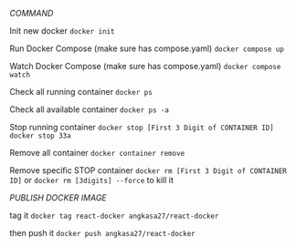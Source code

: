 *COMMAND*

Init new docker
`docker init`

Run Docker Compose (make sure has compose.yaml)
`docker compose up`

Watch Docker Compose (make sure has compose.yaml)
`docker compose watch`

Check all running container
`docker ps`

Check all available container
`docker ps -a`

Stop running container
`docker stop [First 3 Digit of CONTAINER ID]`
`docker stop 33a`

Remove all container
`docker container remove`

Remove specific STOP container 
`docker rm [First 3 Digit of CONTAINER ID]`
or 
`docker rm [3digits] --force` to kill it


*PUBLISH DOCKER IMAGE*

tag it 
`docker tag react-docker angkasa27/react-docker`

then push it
`docker push angkasa27/react-docker`

